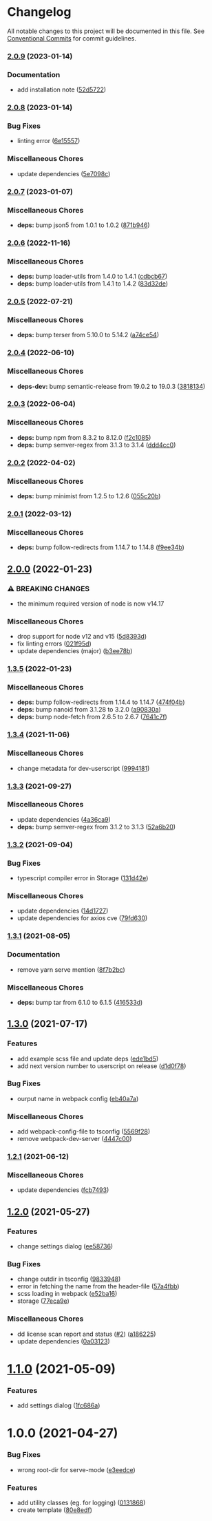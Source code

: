 # Changelog

All notable changes to this project will be documented in this file. See
[Conventional Commits](https://conventionalcommits.org) for commit guidelines.

### [2.0.9](https://github.com/rweich/userscript-template/compare/v2.0.8...v2.0.9) (2023-01-14)


### Documentation

* add installation note ([52d5722](https://github.com/rweich/userscript-template/commit/52d5722bc487a998fbf44a04da0cc97c41aff454))

### [2.0.8](https://github.com/rweich/userscript-template/compare/v2.0.7...v2.0.8) (2023-01-14)


### Bug Fixes

* linting error ([6e15557](https://github.com/rweich/userscript-template/commit/6e15557d60c95fbb05ecfc75d4f7b17afdbd3282))


### Miscellaneous Chores

* update dependencies ([5e7098c](https://github.com/rweich/userscript-template/commit/5e7098ce93a32561850635aae2e33168a39e6b67))

### [2.0.7](https://github.com/rweich/userscript-template/compare/v2.0.6...v2.0.7) (2023-01-07)


### Miscellaneous Chores

* **deps:** bump json5 from 1.0.1 to 1.0.2 ([871b946](https://github.com/rweich/userscript-template/commit/871b946e17ac0db460ebfca8643c49de95c9b8b6))

### [2.0.6](https://github.com/rweich/userscript-template/compare/v2.0.5...v2.0.6) (2022-11-16)


### Miscellaneous Chores

* **deps:** bump loader-utils from 1.4.0 to 1.4.1 ([cdbcb67](https://github.com/rweich/userscript-template/commit/cdbcb67500b748de3d5c2032838b994ff9b966ac))
* **deps:** bump loader-utils from 1.4.1 to 1.4.2 ([83d32de](https://github.com/rweich/userscript-template/commit/83d32dec373ccdd94d5a2a077810a5b0dfef92d4))

### [2.0.5](https://github.com/rweich/userscript-template/compare/v2.0.4...v2.0.5) (2022-07-21)


### Miscellaneous Chores

* **deps:** bump terser from 5.10.0 to 5.14.2 ([a74ce54](https://github.com/rweich/userscript-template/commit/a74ce54d6439ed574f18c08095c66cdd93c52f9b))

### [2.0.4](https://github.com/rweich/userscript-template/compare/v2.0.3...v2.0.4) (2022-06-10)


### Miscellaneous Chores

* **deps-dev:** bump semantic-release from 19.0.2 to 19.0.3 ([3818134](https://github.com/rweich/userscript-template/commit/3818134023b0efd74a9ef7c3ff0ecaa07a034fed))

### [2.0.3](https://github.com/rweich/userscript-template/compare/v2.0.2...v2.0.3) (2022-06-04)


### Miscellaneous Chores

* **deps:** bump npm from 8.3.2 to 8.12.0 ([f2c1085](https://github.com/rweich/userscript-template/commit/f2c108550d8e836b677793467361206fc6841104))
* **deps:** bump semver-regex from 3.1.3 to 3.1.4 ([ddd4cc0](https://github.com/rweich/userscript-template/commit/ddd4cc06b7a2ad946f39f248141f6080aca4c817))

### [2.0.2](https://github.com/rweich/userscript-template/compare/v2.0.1...v2.0.2) (2022-04-02)


### Miscellaneous Chores

* **deps:** bump minimist from 1.2.5 to 1.2.6 ([055c20b](https://github.com/rweich/userscript-template/commit/055c20b2bc55648b5acf5e0ca0b6ab4d6acaac6f))

### [2.0.1](https://github.com/rweich/userscript-template/compare/v2.0.0...v2.0.1) (2022-03-12)


### Miscellaneous Chores

* **deps:** bump follow-redirects from 1.14.7 to 1.14.8 ([f9ee34b](https://github.com/rweich/userscript-template/commit/f9ee34b344fc215cac3c39e5e8928b543529126e))

## [2.0.0](https://github.com/rweich/userscript-template/compare/v1.3.5...v2.0.0) (2022-01-23)


### ⚠ BREAKING CHANGES

* the minimum required version of node is now v14.17

### Miscellaneous Chores

* drop support for node v12 and v15 ([5d8393d](https://github.com/rweich/userscript-template/commit/5d8393d06d46d8fbfd5de6c68cc0699be8f5fdfc))
* fix linting errors ([021f95d](https://github.com/rweich/userscript-template/commit/021f95d809c003e7651be72b0dc970f6e7d5fe07))
* update dependencies (major) ([b3ee78b](https://github.com/rweich/userscript-template/commit/b3ee78bacee2d18434ce70d890523529ef899253))

### [1.3.5](https://github.com/rweich/userscript-template/compare/v1.3.4...v1.3.5) (2022-01-23)


### Miscellaneous Chores

* **deps:** bump follow-redirects from 1.14.4 to 1.14.7 ([474f04b](https://github.com/rweich/userscript-template/commit/474f04b5fb8f889ea943faf87a3e53181e72423f))
* **deps:** bump nanoid from 3.1.28 to 3.2.0 ([a90830a](https://github.com/rweich/userscript-template/commit/a90830a5a3df46806fe9d74aef3823abd4be6476))
* **deps:** bump node-fetch from 2.6.5 to 2.6.7 ([7641c7f](https://github.com/rweich/userscript-template/commit/7641c7f5ab9e41a18112267e9f0be6aa145e1d52))

### [1.3.4](https://github.com/rweich/userscript-template/compare/v1.3.3...v1.3.4) (2021-11-06)


### Miscellaneous Chores

* change metadata for dev-userscript ([9994181](https://github.com/rweich/userscript-template/commit/9994181243f5b2827ccfed8701b69455632838bf))

### [1.3.3](https://github.com/rweich/userscript-template/compare/v1.3.2...v1.3.3) (2021-09-27)


### Miscellaneous Chores

* update dependencies ([4a36ca9](https://github.com/rweich/userscript-template/commit/4a36ca98a3c75d9ee84c31e26f65fc1f2170e329))
* **deps:** bump semver-regex from 3.1.2 to 3.1.3 ([52a6b20](https://github.com/rweich/userscript-template/commit/52a6b2020df0691be9247ac97fb340529094bba1))

### [1.3.2](https://github.com/rweich/userscript-template/compare/v1.3.1...v1.3.2) (2021-09-04)


### Bug Fixes

* typescript compiler error in Storage ([131d42e](https://github.com/rweich/userscript-template/commit/131d42ee18d1316c93a4158b03adb8ca35788fa4))


### Miscellaneous Chores

* update dependencies ([14d1727](https://github.com/rweich/userscript-template/commit/14d17279fa8593a796692ec9f1a427dc3d00642b))
* update dependencies for axios cve ([79fd630](https://github.com/rweich/userscript-template/commit/79fd630c227136cb39b240646d970d86fe338d55))

### [1.3.1](https://github.com/rweich/userscript-template/compare/v1.3.0...v1.3.1) (2021-08-05)


### Documentation

* remove yarn serve mention ([8f7b2bc](https://github.com/rweich/userscript-template/commit/8f7b2bca16498fadb43c97556c684fae5ef44d67))


### Miscellaneous Chores

* **deps:** bump tar from 6.1.0 to 6.1.5 ([416533d](https://github.com/rweich/userscript-template/commit/416533da8a2f3161a77fa9dd82f0d40693f3d406))

## [1.3.0](https://github.com/rweich/userscript-template/compare/v1.2.1...v1.3.0) (2021-07-17)


### Features

* add example scss file and update deps ([ede1bd5](https://github.com/rweich/userscript-template/commit/ede1bd586b9be0003e2532e587ef6facb41ff0bc))
* add next version number to userscript on release ([d1d0f78](https://github.com/rweich/userscript-template/commit/d1d0f787997d8ab16749dfa1de90e705095e653b))


### Bug Fixes

* ourput name in webpack config ([eb40a7a](https://github.com/rweich/userscript-template/commit/eb40a7a85a0f119e6d5075cecfc6904570f7cfae))


### Miscellaneous Chores

* add webpack-config-file to tsconfig ([5569f28](https://github.com/rweich/userscript-template/commit/5569f28d216c4f8df9c2072c710b08d0d243a8f1))
* remove webpack-dev-server ([4447c00](https://github.com/rweich/userscript-template/commit/4447c003ee95b01449e6bca77c90c606645b93bf))

### [1.2.1](https://github.com/rweich/userscript-template/compare/v1.2.0...v1.2.1) (2021-06-12)


### Miscellaneous Chores

* update dependencies ([fcb7493](https://github.com/rweich/userscript-template/commit/fcb749385d19d6bf534550c6559b3bb87feb62c8))

## [1.2.0](https://github.com/rweich/userscript-template/compare/v1.1.0...v1.2.0) (2021-05-27)


### Features

* change settings dialog ([ee58736](https://github.com/rweich/userscript-template/commit/ee587368fec7b189aff05125f1ed49d92ee6174b))


### Bug Fixes

* change outdir in tsconfig ([9833948](https://github.com/rweich/userscript-template/commit/98339486549279d723a8feef570a142e43ad9ab4))
* error in fetching the name from the header-file ([57a4fbb](https://github.com/rweich/userscript-template/commit/57a4fbb85e07558d0e5867f73aff07975aed855e))
* scss loading in webpack ([e52ba16](https://github.com/rweich/userscript-template/commit/e52ba165898dc969cc40ca3d4674f5c68d8d2583))
* storage ([77eca9e](https://github.com/rweich/userscript-template/commit/77eca9e19a22c49d013d59404e1948c6f3bdef43))


### Miscellaneous Chores

* dd license scan report and status ([#2](https://github.com/rweich/userscript-template/issues/2)) ([a186225](https://github.com/rweich/userscript-template/commit/a1862253151405fe9d08df5a44f3f153f9ffc43f))
* update dependencies ([0a03123](https://github.com/rweich/userscript-template/commit/0a0312322fee1f9b58d62c8b4ddc41a1cfad341a))

# [1.1.0](https://github.com/rweich/userscript-template/compare/v1.0.0...v1.1.0) (2021-05-09)


### Features

* add settings dialog ([1fc686a](https://github.com/rweich/userscript-template/commit/1fc686a286b59f83396909d3e547dcb5c07aafc6))

# 1.0.0 (2021-04-27)


### Bug Fixes

* wrong root-dir for serve-mode ([e3eedce](https://github.com/rweich/userscript-template/commit/e3eedce3aff64749e5736faf73aae84b73fdeaf1))


### Features

* add utility classes (eg. for logging) ([0131868](https://github.com/rweich/userscript-template/commit/013186810af64f39c12db0906270f2be3ece1a05))
* create template ([80e8edf](https://github.com/rweich/userscript-template/commit/80e8edfaa1a458ca264b5328e9b79bdb69604e90))
